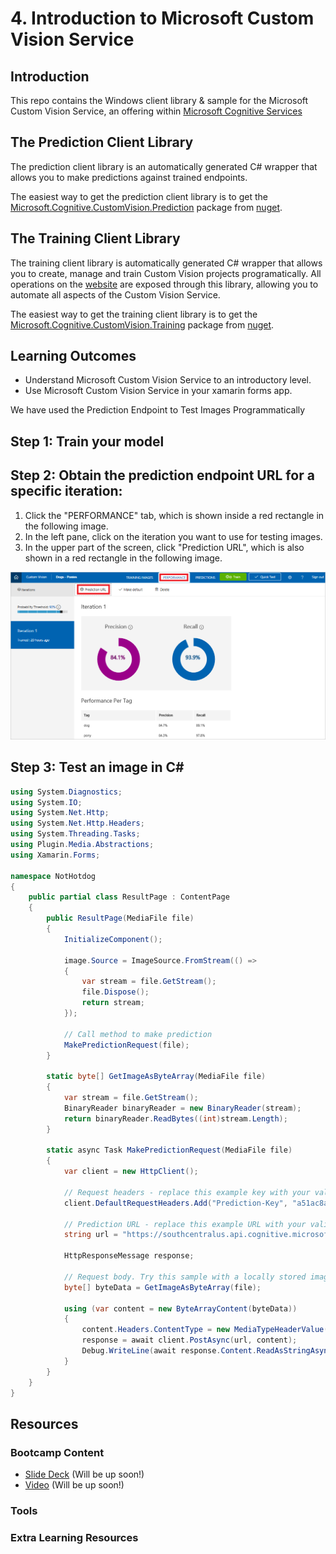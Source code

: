 # 4. Introduction to Microsoft Custom Vision Service
## Introduction
This repo contains the Windows client library & sample for the Microsoft Custom Vision Service, an offering within [Microsoft Cognitive Services](https://www.microsoft.com/cognitive-services)

## The Prediction Client Library
The prediction client library is an automatically generated C\# wrapper that allows you to make predictions against trained endpoints.

The easiest way to get the prediction client library is to get the [Microsoft.Cognitive.CustomVision.Prediction](https://www.nuget.org/packages/Microsoft.Cognitive.CustomVision.Prediction/) package from [nuget](<http://nuget.org>). 

## The Training Client Library
The training client library is automatically generated C\# wrapper that allows you to create, manage and train Custom Vision projects programatically. All operations on the [website](<https://customvision.ai>) are exposed through this library, allowing you to automate all aspects of the Custom Vision Service.

The easiest way to get the training client library is to get the [Microsoft.Cognitive.CustomVision.Training](https://www.nuget.org/packages/Microsoft.Cognitive.CustomVision.Training/) package from [nuget](<http://nuget.org>).

## Learning Outcomes
* Understand Microsoft Custom Vision Service to an introductory level.
* Use Microsoft Custom Vision Service in your xamarin forms app.

We have used the Prediction Endpoint to Test Images Programmatically

## Step 1: Train your model

## Step 2: Obtain the prediction endpoint URL for a specific iteration:

1. Click the "PERFORMANCE" tab, which is shown inside a red rectangle in the following image.
2. In the left pane, click on the iteration you want to use for testing images.
3. In the upper part of the screen, click "Prediction URL", which is also shown in a red rectangle in the following image.

![Performance and Prediction tabs](img/performance-tab-and-prediction-url.png)

## Step 3: Test an image in C#

```csharp
using System.Diagnostics;
using System.IO;
using System.Net.Http;
using System.Net.Http.Headers;
using System.Threading.Tasks;
using Plugin.Media.Abstractions;
using Xamarin.Forms;

namespace NotHotdog
{
    public partial class ResultPage : ContentPage
    {
        public ResultPage(MediaFile file)
        {
            InitializeComponent();

			image.Source = ImageSource.FromStream(() =>
			{
				var stream = file.GetStream();
				file.Dispose();
				return stream;
			});

            // Call method to make prediction
            MakePredictionRequest(file);
        }

	    static byte[] GetImageAsByteArray(MediaFile file)
		{
            var stream = file.GetStream();
			BinaryReader binaryReader = new BinaryReader(stream);
			return binaryReader.ReadBytes((int)stream.Length);
		}

		static async Task MakePredictionRequest(MediaFile file)
		{
			var client = new HttpClient();

			// Request headers - replace this example key with your valid subscription key.
			client.DefaultRequestHeaders.Add("Prediction-Key", "a51ac8a57d4e4345ab0a48947a4a90ac");

			// Prediction URL - replace this example URL with your valid prediction URL.
			string url = "https://southcentralus.api.cognitive.microsoft.com/customvision/v1.0/Prediction/4da1555c-14ca-4aaf-af01-d6e1e97e5fa6/image?iterationId=7bc76035-3825-4643-917e-98f9d9f79b71";

			HttpResponseMessage response;

			// Request body. Try this sample with a locally stored image.
			byte[] byteData = GetImageAsByteArray(file);

			using (var content = new ByteArrayContent(byteData))
			{
				content.Headers.ContentType = new MediaTypeHeaderValue("application/octet-stream");
				response = await client.PostAsync(url, content);
				Debug.WriteLine(await response.Content.ReadAsStringAsync());
			}
		}
    }
}
```
## Resources
### Bootcamp Content
* [Slide Deck](http://link.com) (Will be up soon!)
* [Video](http://link.com) (Will be up soon!)

### Tools

### Extra Learning Resources
